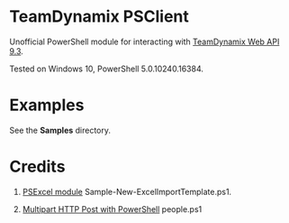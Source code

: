 TeamDynamix PSClient
=============
Unofficial PowerShell module for interacting with [TeamDynamix Web API 9.3](https://app.teamdynamix.com/TDWebApi).

Tested on Windows 10, PowerShell 5.0.10240.16384.

Examples
=======
See the **Samples** directory.

Credits
=======
1. [PSExcel module](https://github.com/RamblingCookieMonster/PSExcel)
Sample-New-ExcelImportTemplate.ps1.

2. [Multipart HTTP Post with PowerShell](http://stackoverflow.com/questions/25075010/upload-multiple-files-from-powershell-script/34771519)
people.ps1